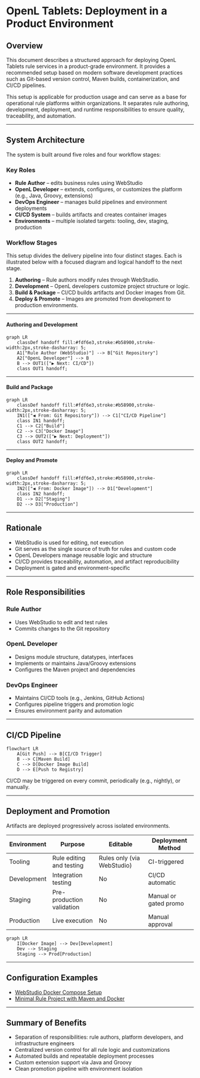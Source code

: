 # OpenL Tablets: Deployment in a Product Environment

## Overview

This document describes a structured approach for deploying OpenL Tablets rule services in a product-grade environment. It provides a recommended setup based on modern software development practices such as Git-based version control, Maven builds, containerization, and CI/CD pipelines.

This setup is applicable for production usage and can serve as a base for operational rule platforms within organizations. It separates rule authoring, development, deployment, and runtime responsibilities to ensure quality, traceability, and automation.

---

## System Architecture

The system is built around five roles and four workflow stages:

### Key Roles

- **Rule Author** – edits business rules using WebStudio
- **OpenL Developer** – extends, configures, or customizes the platform (e.g., Java, Groovy, extensions)
- **DevOps Engineer** – manages build pipelines and environment deployments
- **CI/CD System** – builds artifacts and creates container images
- **Environments** – multiple isolated targets: tooling, dev, staging, production

### Workflow Stages

This setup divides the delivery pipeline into four distinct stages. Each is illustrated below with a focused diagram and logical handoff to the next stage.

1. **Authoring** – Rule authors modify rules through WebStudio.
2. **Development** – OpenL developers customize project structure or logic.
3. **Build & Package** – CI/CD builds artifacts and Docker images from Git.
4. **Deploy & Promote** – Images are promoted from development to production environments.

---

#### Authoring and Development

```mermaid
graph LR
    classDef handoff fill:#fdf6e3,stroke:#b58900,stroke-width:2px,stroke-dasharray: 5;
    A1["Rule Author (WebStudio)"] --> B["Git Repository"]
    A2["OpenL Developer"] --> B
    B --> OUT1(["▶ Next: CI/CD"])
    class OUT1 handoff;
```

---

#### Build and Package

```mermaid
graph LR
    classDef handoff fill:#fdf6e3,stroke:#b58900,stroke-width:2px,stroke-dasharray: 5;
    IN1(["◀ From: Git Repository"]) --> C1["CI/CD Pipeline"]
    class IN1 handoff;
    C1 --> C2["Build"]
    C2 --> C3["Docker Image"]
    C3 --> OUT2(["▶ Next: Deployment"])
    class OUT2 handoff;
```

---

#### Deploy and Promote

```mermaid
graph LR
    classDef handoff fill:#fdf6e3,stroke:#b58900,stroke-width:2px,stroke-dasharray: 5;
    IN2(["◀ From: Docker Image"]) --> D1["Development"]
    class IN2 handoff;
    D1 --> D2["Staging"]
    D2 --> D3["Production"]
```
---

## Rationale

- WebStudio is used for editing, not execution
- Git serves as the single source of truth for rules and custom code
- OpenL Developers manage reusable logic and structure
- CI/CD provides traceability, automation, and artifact reproducibility
- Deployment is gated and environment-specific

---

## Role Responsibilities

### Rule Author

- Uses WebStudio to edit and test rules
- Commits changes to the Git repository

### OpenL Developer

- Designs module structure, datatypes, interfaces
- Implements or maintains Java/Groovy extensions
- Configures the Maven project and dependencies

### DevOps Engineer

- Maintains CI/CD tools (e.g., Jenkins, GitHub Actions)
- Configures pipeline triggers and promotion logic
- Ensures environment parity and automation

---

## CI/CD Pipeline

```mermaid
flowchart LR
    A[Git Push] --> B[CI/CD Trigger]
    B --> C[Maven Build]
    C --> D[Docker Image Build]
    D --> E[Push to Registry]
```

CI/CD may be triggered on every commit, periodically (e.g., nightly), or manually.

---

## Deployment and Promotion

Artifacts are deployed progressively across isolated environments.

| Environment     | Purpose                   | Editable | Deployment Method     |
|-----------------|---------------------------|----------|------------------------|
| Tooling         | Rule editing and testing  | Rules only (via WebStudio) | CI-triggered            |
| Development     | Integration testing       | No       | CI/CD automatic        |
| Staging         | Pre-production validation | No       | Manual or gated promo  |
| Production      | Live execution            | No       | Manual approval        |

```mermaid
graph LR
    I[Docker Image] --> Dev[Development]
    Dev --> Staging
    Staging --> Prod[Production]
```

---

## Configuration Examples

- [WebStudio Docker Compose Setup](production-deployment/studio-config/)
- [Minimal Rule Project with Maven and Docker](production-deployment/example/)

---

## Summary of Benefits

- Separation of responsibilities: rule authors, platform developers, and infrastructure engineers
- Centralized version control for all rule logic and customizations
- Automated builds and repeatable deployment processes
- Custom extension support via Java and Groovy
- Clean promotion pipeline with environment isolation
